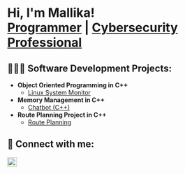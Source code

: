 <h1>Hi, I'm Mallika! <br/> <a href="https://github.com/mallika05">Programmer</a> | <a href="https://www.linkedin.com/in/mallikaoberoi/">Cybersecurity Professional</a>

<h2>👩🏻‍💻 Software Development Projects:</h2>

- <b>Object Oriented Programming in C++</b>
  - [Linux System Monitor](https://github.com/Mallika05/CppND-System-Monitor)
- <b>Memory Management in C++</b>
  - [Chatbot (C++)](https://github.com/Mallika05/CppND-Memory-Management-Chatbot)
- <b>Route Planning Project in C++</b>
  - [Route Planning](https://github.com/Mallika05/CppND-Route-Planning-Project)

<h2> 🤳 Connect with me:</h2>

[<img align="left" alt="MallikaOberoi | LinkedIn" width="22px" src="https://img.icons8.com/color/48/000000/linkedin.png" />][linkedin]

[linkedin]: https://linkedin.com/in/mallikaoberoi


<!--
Here are some ideas to get you started:

- 🔭 I’m currently working on ...
- 🌱 I’m currently learning ...
- 👯 I’m looking to collaborate on ...
- 🤔 I’m looking for help with ...
- 💬 Ask me about ...
- 📫 How to reach me: ...
- 😄 Pronouns: ...
- ⚡ Fun fact: ...

(https://icons8.com/icon/13930/linkedin)
-->
